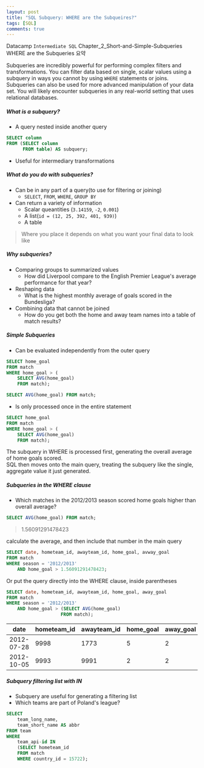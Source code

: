 ```yaml
---
layout: post
title: "SQL Subquery: WHERE are the Subqueires?"
tags: [SQL]
comments: true
---
```


Datacamp `Intermediate SQL` Chapter_2_Short-and-Simple-Subqueries 
WHERE are the Subqueries 요약

Subqueries are incredibly powerful for performing complex filters and transformations. You can filter data based on single, scalar values using a subquery in ways you cannot by using `WHERE` statements or joins. Subqueries can also be used for more advanced manipulation of your data set. You will likely encounter subqueries in any real-world setting that uses relational databases.

##### What is a subquery?
- A query nested inside another query

```sql
SELECT column
FROM (SELECT column
      FROM table) AS subquery;
```
- Useful for intermediary transformations

##### What do you do with subqueries?
- Can be in any part of a query(to use for filtering or joining)
  - `SELECT`, `FROM`, `WHERE`, `GROUP BY`
- Can return a variety of information
  - Scalar queantities (`3.14159`, `-2`, `0.001`)
  - A list(`id = (12, 25, 392, 401, 939)`)
  - A table

> Where you place it depends on what you want your final data to look like

##### Why subqueries?
- Comparing groups to summarized values
  - How did Liverpool compare to the English Premier League's average performance for that year?
- Reshaping data
  - What is the highest monthly average of goals scored in the Bundesliga?
- Combining data that cannot be joined
  - How do you get both the home and away team names into a table of match results?


##### Simple Subqueries
- Can be evaluated independently from the outer query

```sql
SELECT home_goal
FROM match
WHERE home_goal > (
    SELECT AVG(home_goal)
    FROM match);

SELECT AVG(home_goal) FROM match;
```

- Is only processed once in the entire statement

```sql
SELECT home_goal
FROM match
WHERE home_goal > (
    SELECT AVG(home_goal)
    FROM match);
```

The subquery in WHERE is processed first, generating the overall average of home goals scored.  
SQL then moves onto the main query, treating the subquery like the single, aggregate value it just generated.

##### Subqueries in the WHERE clause
- Which matches in the 2012/2013 season scored home goals higher than overall average?

```sql
SELECT AVG(home_goal) FROM match;
```
> 1.56091291478423 

calculate the average, and then include that number in the main query

```sql
SELECT date, hometeam_id, awayteam_id, home_goal, avway_goal
FROM match
WHERE season = '2012/2013'
    AND home_goal > 1.56091291478423;
```

Or put the query directly into the WHERE clause, inside parentheses

```sql
SELECT date, hometeam_id, awayteam_id, home_goal, away_goal
FROM match
WHERE season = '2012/2013'
    AND home_goal > (SELECT AVG(home_goal)
                    FROM match);
```

| date       | hometeam_id | awayteam_id | home_goal | away_goal |
|------------|-------------|-------------|-----------|-----------|
| 2012-07-28 | 9998        | 1773        | 5         | 2         |
| 2012-10-05 | 9993        | 9991        | 2         | 2         |


##### Subquery filtering list with IN
- Subquery are useful for generating a filtering list
- Which teams are part of Poland's league?

```sql
SELECT
    team_long_name,
    team_short_name AS abbr
FROM team
WHERE
    team_api-id IN
    (SELECT hometeam_id
    FROM match
    WHERE country_id = 15722);
```